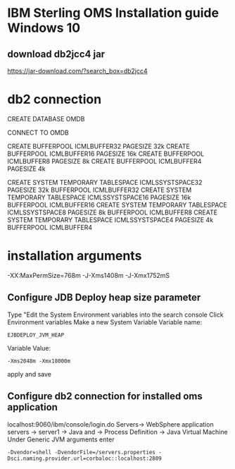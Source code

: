 # IBM Sterling OMS Installation guide Windows 10

## download db2jcc4 jar
https://jar-download.com/?search_box=db2jcc4

# db2 connection
CREATE DATABASE OMDB

CONNECT TO OMDB

CREATE BUFFERPOOL ICMLBUFFER32 PAGESIZE 32k
CREATE BUFFERPOOL ICMLBUFFER16 PAGESIZE 16k
CREATE BUFFERPOOL ICMLBUFFER8 PAGESIZE 8k
CREATE BUFFERPOOL ICMLBUFFER4 PAGESIZE 4k

CREATE SYSTEM TEMPORARY TABLESPACE ICMLSSYSTSPACE32 PAGESIZE 32k BUFFERPOOL ICMLBUFFER32
CREATE SYSTEM TEMPORARY TABLESPACE ICMLSSYSTSPACE16 PAGESIZE 16k BUFFERPOOL ICMLBUFFER16
CREATE SYSTEM TEMPORARY TABLESPACE ICMLSSYSTSPACE8  PAGESIZE  8k BUFFERPOOL ICMLBUFFER8
CREATE SYSTEM TEMPORARY TABLESPACE ICMLSSYSTSPACE4  PAGESIZE  4k BUFFERPOOL ICMLBUFFER4

# installation arguments

-XX:MaxPermSize=768m
-J-Xms1408m -J-Xmx1752mS

## Configure JDB Deploy heap size parameter
Type "Edit the System Environment variables into the search console
Click Environment variables
Make a new System Variable
Variable name:
 
    EJBDEPLOY_JVM_HEAP    
    
Variable Value:
 
    -Xms2048m -Xmx18000m

apply and save
## Configure db2 connection  for installed oms application
localhost:9060/ibm/console/login.do
Servers-> WebSphere application servers -> server1 -> Java and  -> Process Definition -> Java Virtual Machine
Under Generic JVM arguments enter
 
    -Dvendor=shell -DvendorFile=/servers.properties -Dsci.naming.provider.url=corbaloc::localhost:2809
